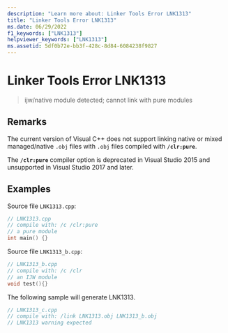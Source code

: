 ```yaml
---
description: "Learn more about: Linker Tools Error LNK1313"
title: "Linker Tools Error LNK1313"
ms.date: 06/29/2022
f1_keywords: ["LNK1313"]
helpviewer_keywords: ["LNK1313"]
ms.assetid: 5df0b72e-bb3f-428c-8d84-6084238f9827
---
```

# Linker Tools Error LNK1313

> ijw/native module detected; cannot link with pure modules

## Remarks

The current version of Visual C++ does not support linking native or mixed managed/native `.obj` files with `.obj` files compiled with **`/clr:pure`**.

The **`/clr:pure`** compiler option is deprecated in Visual Studio 2015 and unsupported in Visual Studio 2017 and later.

## Examples

Source file `LNK1313.cpp`:

```cpp
// LNK1313.cpp
// compile with: /c /clr:pure
// a pure module
int main() {}
```

Source file `LNK1313_b.cpp`:

```cpp
// LNK1313_b.cpp
// compile with: /c /clr
// an IJW module
void test(){}
```

The following sample will generate LNK1313.

```cpp
// LNK1313_c.cpp
// compile with: /link LNK1313.obj LNK1313_b.obj
// LNK1313 warning expected
```
